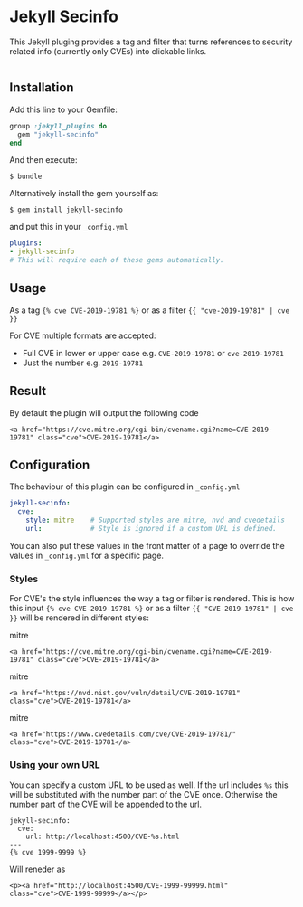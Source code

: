# Jekyll Secinfo

This Jekyll pluging provides a tag and filter that turns references to security related info (currently only CVEs) into clickable links.

[![<MrSeccubs>](https://circleci.com/gh/MrSeccubus/jekyll-secinfo.svg/tree/main?style=svg)](https://app.circleci.com/pipelines/github/MrSeccubus/jekyll-secinfo?branch=main) 


## Installation

Add this line to your Gemfile:

```ruby
group :jekyll_plugins do
  gem "jekyll-secinfo"
end
```

And then execute:

    $ bundle

Alternatively install the gem yourself as:

    $ gem install jekyll-secinfo

and put this in your ``_config.yml`` 

```yaml
plugins: 
- jekyll-secinfo
# This will require each of these gems automatically.
```

## Usage

As a tag `{% cve CVE-2019-19781 %}` or as a filter `{{ "cve-2019-19781" | cve }}`

For CVE multiple formats are accepted:
* Full CVE in lower or upper case e.g. `CVE-2019-19781` or `cve-2019-19781`
* Just the number e.g. `2019-19781`

## Result

By default the plugin will output the following code

```markup
<a href="https://cve.mitre.org/cgi-bin/cvename.cgi?name=CVE-2019-19781" class="cve">CVE-2019-19781</a>
```

## Configuration

The behaviour of this plugin can be configured in `_config.yml`

```yml
jekyll-secinfo: 
  cve: 
    style: mitre    # Supported styles are mitre, nvd and cvedetails
    url:            # Style is ignored if a custom URL is defined.
```

You can also put these values in the front matter of a page to override the values in `_config.yml` for a specific page.

### Styles

For CVE's the style influences the way a tag or filter is rendered. This is how this input `{% cve CVE-2019-19781 %}` or as a filter `{{ "CVE-2019-19781" | cve }}` will be rendered in different styles:

mitre
```markup
<a href="https://cve.mitre.org/cgi-bin/cvename.cgi?name=CVE-2019-19781" class="cve">CVE-2019-19781</a>
```

mitre
```markup
<a href="https://nvd.nist.gov/vuln/detail/CVE-2019-19781" class="cve">CVE-2019-19781</a>
```

mitre
```markup
<a href="https://www.cvedetails.com/cve/CVE-2019-19781/" class="cve">CVE-2019-19781</a>
```

### Using your own URL

You can specify a custom URL to be used as well. If the url includes `%s` this will be substituted with the number part of the CVE once. Otherwise the number part of the CVE will be appended to the url.

```markup
jekyll-secinfo: 
  cve: 
    url: http://localhost:4500/CVE-%s.html
---
{% cve 1999-9999 %}
```

Will reneder as
```markup
<p><a href="http://localhost:4500/CVE-1999-99999.html" class="cve">CVE-1999-99999</a></p>
```

